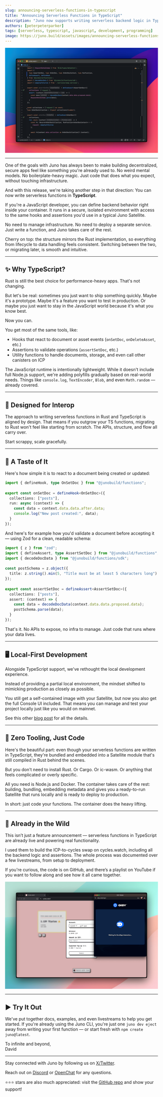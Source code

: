 ```yaml
---
slug: announcing-serverless-functions-in-typescript
title: "Announcing Serverless Functions in TypeScript"
description: "Juno now supports writing serverless backend logic in TypeScript. Define hooks and assertions in the language you already use, without deploying separate infrastructure."
authors: [peterpeterparker]
tags: [serverless, typescript, javascript, development, programming]
image: https://juno.build/assets/images/announcing-serverless-functions-in-typescript-0c3a8c1d217b5d622a7f52e6364716f8.png
---
```


![](announcing-serverless-functions-in-typescript.png)

---

One of the goals with Juno has always been to make building decentralized, secure apps feel like something you're already used to. No weird mental models. No boilerplate-heavy magic. Just code that does what you expect, without touching infrastructure.

And with this release, we're taking another step in that direction:
You can now write serverless functions in **TypeScript**.

If you're a JavaScript developer, you can define backend behavior right inside your container. It runs in a secure, isolated environment with access to the same hooks and assertions you'd use in a typical Juno Satellite.

No need to manage infrastructure. No need to deploy a separate service. Just write a function, and Juno takes care of the rest.

Cherry on top: the structure mirrors the Rust implementation, so everything from lifecycle to data handling feels consistent. Switching between the two, or migrating later, is smooth and intuitive.

---

## ✨ Why TypeScript?

Rust is still the best choice for performance-heavy apps. That's not changing.

But let's be real: sometimes you just want to ship something quickly. Maybe it's a prototype. Maybe it's a feature you want to test in production. Or maybe you just want to stay in the JavaScript world because it's what you know best.

Now you can.

You get most of the same tools, like:

- Hooks that react to document or asset events (`onSetDoc`, `onDeleteAsset`, etc.)
- Assertions to validate operations (`assertSetDoc`, etc.)
- Utility functions to handle documents, storage, and even call other canisters on ICP

The JavaScript runtime is intentionally lightweight. While it doesn't include full Node.js support, we're adding polyfills gradually based on real-world needs. Things like `console.log`, `TextEncoder`, `Blob`, and even `Math.random` — already covered.

---

## 🔁 Designed for Interop

The approach to writing serverless functions in Rust and TypeScript is aligned by design. That means if you outgrow your TS functions, migrating to Rust won't feel like starting from scratch. The APIs, structure, and flow all carry over.

Start scrappy, scale gracefully.

---

## 👀 A Taste of It

Here's how simple it is to react to a document being created or updated:

```typescript
import { defineHook, type OnSetDoc } from "@junobuild/functions";

export const onSetDoc = defineHook<OnSetDoc>({
  collections: ["posts"],
  run: async (context) => {
    const data = context.data.data.after.data;
    console.log("New post created:", data);
  }
});
```

And here's for example how you'd validate a document before accepting it — using Zod for a clean, readable schema:

```typescript
import { z } from "zod";
import { defineAssert, type AssertSetDoc } from "@junobuild/functions";
import { decodeDocData } from "@junobuild/functions/sdk";

const postSchema = z.object({
  title: z.string().min(5, "Title must be at least 5 characters long")
});

export const assertSetDoc = defineAssert<AssertSetDoc>({
  collections: ["posts"],
  assert: (context) => {
    const data = decodeDocData(context.data.data.proposed.data);
    postSchema.parse(data);
  }
});
```

That's it. No APIs to expose, no infra to manage. Just code that runs where your data lives.

---

## 🖥️ Local-First Development

Alongside TypeScript support, we've rethought the local development experience.

Instead of providing a partial local environment, the mindset shifted to mimicking production as closely as possible.

You still get a self-contained image with your Satellite, but now you also get the full Console UI included. That means you can manage and test your project locally just like you would on mainnet.

See this other [blog post](/blog/a-production-like-local-dev-environment) for all the details.

---

## 🧰 Zero Tooling, Just Code

Here's the beautiful part: even though your serverless functions are written in TypeScript, they're bundled and embedded into a Satellite module that's still compiled in Rust behind the scenes.

But you don't need to install Rust. Or Cargo. Or ic-wasm. Or anything that feels complicated or overly specific.

All you need is Node.js and Docker. The container takes care of the rest: building, bundling, embedding metadata and gives you a ready-to-run Satellite that runs locally and is ready to deploy to production.

In short: just code your functions. The container does the heavy lifting.

---

## 📡 Already in the Wild

This isn’t just a feature announcement — serverless functions in TypeScript are already live and powering real functionality.

I used them to build the ICP-to-cycles swap on cycles.watch, including all the backend logic and assertions. The whole process was documented over a few livestreams, from setup to deployment.

If you're curious, the code is on GitHub, and there’s a playlist on YouTube if you want to follow along and see how it all came together.

![A screenshot of cycles.watch that integrates with OISY and use serverless functions in TypeScript to swap ICP for cycles](cycles-dot-watch-serverless-functions.png)

---

## ▶️ Try It Out

We've put together docs, examples, and even livestreams to help you get started. If you're already using the Juno CLI, you're just one `juno dev eject` away from writing your first function — or start fresh with `npm create juno@latest`.

To infinite and beyond,<br/>
David

---

Stay connected with Juno by following us on [X/Twitter](https://twitter.com/junobuild).

Reach out on [Discord](https://discord.gg/wHZ57Z2RAG) or [OpenChat](https://oc.app/community/vxgpi-nqaaa-aaaar-ar4lq-cai/?ref=xanzv-uaaaa-aaaaf-aneba-cai) for any questions.

⭐️⭐️⭐️ stars are also much appreciated: visit the [GitHub repo](https://github.com/junobuild/juno) and show your support!
